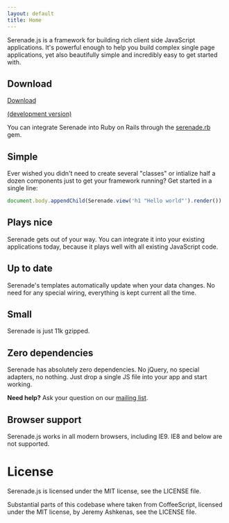 ```yaml
---
layout: default
title: Home
---
```


Serenade.js is a framework for building rich client side JavaScript
applications. It's powerful enough to help you build complex single page
applications, yet also beautifully simple and incredibly easy to get started
with.

## Download

[Download](http://serenade-downloads.s3-website-us-east-1.amazonaws.com/serenade.0.4.0.min.js.gz)

[(development version)](http://serenade-downloads.s3-website-us-east-1.amazonaws.com/serenade.0.4.0.js)

You can integrate Serenade into Ruby on Rails through the
[serenade.rb](https://github.com/elabs/serenade.rb) gem.

## Simple

Ever wished you didn't need to create several "classes" or intialize half a
dozen components just to get your framework running? Get started in a single
line:

``` javascript
document.body.appendChild(Serenade.view('h1 "Hello world"').render())
```

## Plays nice

Serenade gets out of your way. You can integrate it into your existing
applications today, because it plays well with all existing JavaScript code.

## Up to date

Serenade's templates automatically update when your data changes. No need for
any special wiring, everything is kept current all the time.

## Small

Serenade is just 11k gzipped.

## Zero dependencies

Serenade has absolutely zero dependencies. No jQuery, no special adapters, no
nothing. Just drop a single JS file into your app and start working.


**Need help?** Ask your question on our
[mailing list](http://groups.google.com/group/serenadejs).

## Browser support

Serenade.js works in all modern browsers, including IE9. IE8 and below are not
supported.

# License

Serenade.js is licensed under the MIT license, see the LICENSE file.

Substantial parts of this codebase where taken from CoffeeScript, licensed
under the MIT license, by Jeremy Ashkenas, see the LICENSE file.

[service]: https://github.com/elabs/serenade.service.js
